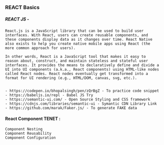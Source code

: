 ### REACT Basics

##### REACT JS - 

    React.js is a JavaScript library that can be used to build user interfaces. With React, users can create reusable components, and these components display data as it changes over time. React Native also exists to help you create native mobile apps using React (the more common approach for users).
    
    In other words, React is a JavaScript tool that makes it easy to reason about, construct, and maintain stateless and stateful user interfaces. It provides the means to declaratively define and divide a UI into UI components (a.k.a., React components) using HTML-like nodes called React nodes. React nodes eventually get transformed into a format for UI rendering (e.g., HTML/DOM, canvas, svg, etc.).


    - https://codepen.io/bhopalsingh/pen/zQrBgZ - To practice code snippet
    - https://babeljs.io/repl - Babel JS Try 
    - https://semantic-ui.com/ - Open Source Styling and CSS framework
    - https://cdnjs.com/libraries/semantic-ui - Symantic CDN Library Link
    - https://github.com/marak/Faker.js/ - To generate FAKE data



#### React Component TENET :

    Component Nesting
    Component Reusability
    Component Configuration

